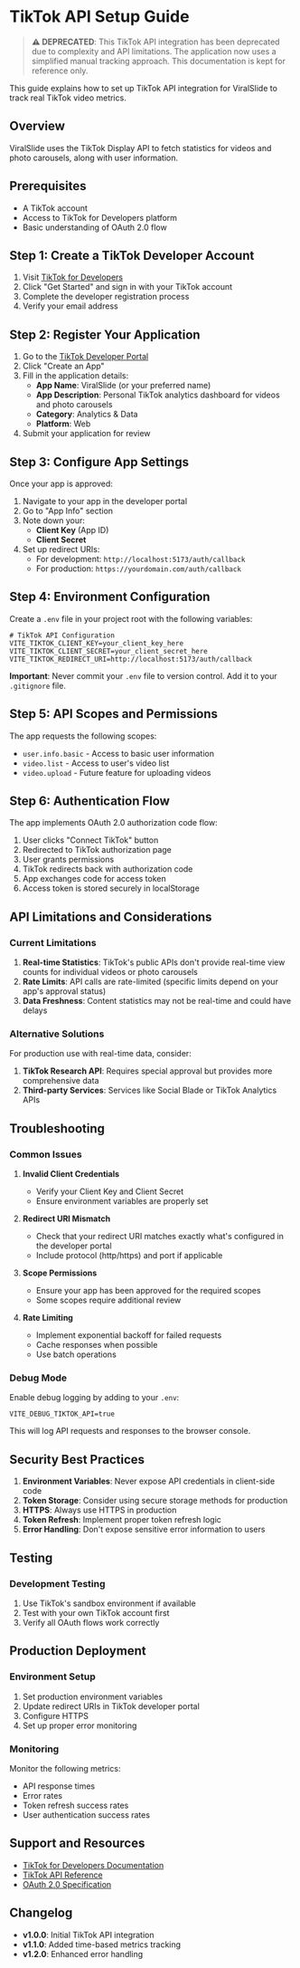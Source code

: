 # TikTok API Setup Guide

> **⚠️ DEPRECATED**: This TikTok API integration has been deprecated due to complexity and API limitations. The application now uses a simplified manual tracking approach. This documentation is kept for reference only.

This guide explains how to set up TikTok API integration for ViralSlide to track real TikTok video metrics.

## Overview

ViralSlide uses the TikTok Display API to fetch statistics for videos and photo carousels, along with user information.

## Prerequisites

- A TikTok account
- Access to TikTok for Developers platform
- Basic understanding of OAuth 2.0 flow

## Step 1: Create a TikTok Developer Account

1. Visit [TikTok for Developers](https://developers.tiktok.com/)
2. Click "Get Started" and sign in with your TikTok account
3. Complete the developer registration process
4. Verify your email address

## Step 2: Register Your Application

1. Go to the [TikTok Developer Portal](https://developers.tiktok.com/apps/)
2. Click "Create an App"
3. Fill in the application details:
   - **App Name**: ViralSlide (or your preferred name)
   - **App Description**: Personal TikTok analytics dashboard for videos and photo carousels
   - **Category**: Analytics & Data
   - **Platform**: Web
4. Submit your application for review

## Step 3: Configure App Settings

Once your app is approved:

1. Navigate to your app in the developer portal
2. Go to "App Info" section
3. Note down your:
   - **Client Key** (App ID)
   - **Client Secret**
4. Set up redirect URIs:
   - For development: `http://localhost:5173/auth/callback`
   - For production: `https://yourdomain.com/auth/callback`

## Step 4: Environment Configuration

Create a `.env` file in your project root with the following variables:

```env
# TikTok API Configuration
VITE_TIKTOK_CLIENT_KEY=your_client_key_here
VITE_TIKTOK_CLIENT_SECRET=your_client_secret_here
VITE_TIKTOK_REDIRECT_URI=http://localhost:5173/auth/callback
```

**Important**: Never commit your `.env` file to version control. Add it to your `.gitignore` file.

## Step 5: API Scopes and Permissions

The app requests the following scopes:
- `user.info.basic` - Access to basic user information
- `video.list` - Access to user's video list
- `video.upload` - Future feature for uploading videos

## Step 6: Authentication Flow

The app implements OAuth 2.0 authorization code flow:

1. User clicks "Connect TikTok" button
2. Redirected to TikTok authorization page
3. User grants permissions
4. TikTok redirects back with authorization code
5. App exchanges code for access token
6. Access token is stored securely in localStorage

## API Limitations and Considerations

### Current Limitations

1. **Real-time Statistics**: TikTok's public APIs don't provide real-time view counts for individual videos or photo carousels
2. **Rate Limits**: API calls are rate-limited (specific limits depend on your app's approval status)
3. **Data Freshness**: Content statistics may not be real-time and could have delays

### Alternative Solutions

For production use with real-time data, consider:

1. **TikTok Research API**: Requires special approval but provides more comprehensive data
2. **Third-party Services**: Services like Social Blade or TikTok Analytics APIs

## Troubleshooting

### Common Issues

1. **Invalid Client Credentials**
   - Verify your Client Key and Client Secret
   - Ensure environment variables are properly set

2. **Redirect URI Mismatch**
   - Check that your redirect URI matches exactly what's configured in the developer portal
   - Include protocol (http/https) and port if applicable

3. **Scope Permissions**
   - Ensure your app has been approved for the required scopes
   - Some scopes require additional review

4. **Rate Limiting**
   - Implement exponential backoff for failed requests
   - Cache responses when possible
   - Use batch operations

### Debug Mode

Enable debug logging by adding to your `.env`:

```env
VITE_DEBUG_TIKTOK_API=true
```

This will log API requests and responses to the browser console.

## Security Best Practices

1. **Environment Variables**: Never expose API credentials in client-side code
2. **Token Storage**: Consider using secure storage methods for production
3. **HTTPS**: Always use HTTPS in production
4. **Token Refresh**: Implement proper token refresh logic
5. **Error Handling**: Don't expose sensitive error information to users

## Testing

### Development Testing

1. Use TikTok's sandbox environment if available
2. Test with your own TikTok account first
3. Verify all OAuth flows work correctly

## Production Deployment

### Environment Setup

1. Set production environment variables
2. Update redirect URIs in TikTok developer portal
3. Configure HTTPS
4. Set up proper error monitoring

### Monitoring

Monitor the following metrics:
- API response times
- Error rates
- Token refresh success rates
- User authentication success rates

## Support and Resources

- [TikTok for Developers Documentation](https://developers.tiktok.com/doc/overview)
- [TikTok API Reference](https://developers.tiktok.com/doc/display-api-get-started)
- [OAuth 2.0 Specification](https://tools.ietf.org/html/rfc6749)

## Changelog

- **v1.0.0**: Initial TikTok API integration
- **v1.1.0**: Added time-based metrics tracking
- **v1.2.0**: Enhanced error handling 